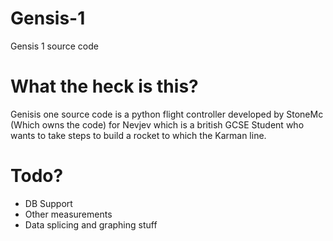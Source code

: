 # Gensis-1
Gensis 1 source code



# What the heck is this?
Genisis one source code is a python flight controller developed by StoneMc (Which owns the code) for Nevjev which is a british GCSE Student who wants to take steps to build a rocket to which the Karman line. 

# Todo?
- DB Support
- Other measurements 
- Data splicing and graphing stuff
